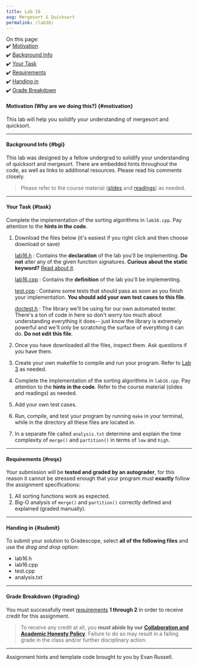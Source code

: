 ```yaml
---
title: Lab 16
asg: Mergesort & Quicksort
permalink: /lab16/
---
```


On this page:  
✔️ [Motivation](#motivation)  
✔️ [Background Info](#bgi)  
✔️ [Your Task](#task)  
✔️ [Requirements](#reqs)  
✔️ [Handing in](#submit)  
✔️ [Grade Breakdown](#grading)  

#### Motivation (Why are we doing this?) {#motivation}
This lab will help you solidify your understanding of mergesort and quicksort.

---

#### Background Info {#bgi}
This lab was designed by a fellow undergrad to solidify your understanding of quicksort and mergesort. There are embedded hints throughout the code, as well as links to additional resources. Please read his comments closely.

>  Please refer to the course material ([slides](/sm21/slides) and [readings](/sm21/wk6)) as needed.

---

#### Your Task {#task}
Complete the implementation of the sorting algorithms in `lab16.cpp`. Pay attention to the **hints in the code**.

1. Download the files below (it's easiest if you right click and then choose download or save)

    [lab16.h](/sm21/labs/lab16/template-code/lab16.h)
    : Contains the **declaration** of the lab you'll be implementing. **Do not** alter any of the given function signatures. **Curious about the static keyword?** [Read about it](https://www.geeksforgeeks.org/static-keyword-cpp/).

    [lab16.cpp](/sm21/labs/lab16/template-code/lab16.cpp)
    : Contains the **definition** of the lab you'll be implementing.

    [test.cpp](/sm21/labs/lab16/template-code/test.cpp)
    : Contains some tests that should pass as soon as you finish your implementation. **You should add your own test cases to this file**.

    [doctest.h](/sm21/labs/lab16/template-code/doctest.h)
    : The library we'll be using for our own automated tester. There's a ton of code in here so don't worry too much about understanding everything it does-- just know the library is extremely powerful and we'll only be scratching the surface of everything it can do. **Do not edit this file**.

2. Once you have downloaded all the files, inspect them. Ask questions if you have them.
3. Create your own makefile to compile and run your program. Refer to [Lab 3](/sm21/lab03) as needed.
4. Complete the implementation of the sorting algorithms in `lab16.cpp`. Pay attention to the **hints in the code**. Refer to the course material (slides and readings) as needed.
5. Add your own test cases.
6. Run, compile, and test your program by running `make` in your terminal, while in the directory all these files are located in.
7. In a separate file called `analysis.txt` determine and explain the time complexity of `merge()` and `partition()` in terms of `low` and `high`.

---

#### Requirements {#reqs}

Your submission will be **tested and graded by an autograder**, for this reason it cannot be stressed enough that your program must **exactly** follow the assignment specifications:    

1. All sorting functions work as expected.
2. Big-O analysis of `merge()` and `partition()` correctly defined and explained (graded manually).

---

#### Handing in {#submit}
To submit your solution to Gradescope, select **all of the following files** and use the *drag and drop* option:
- lab16.h
- lab16.cpp
- test.cpp
- analysis.txt

---

#### Grade Breakdown {#grading}
You must successfully meet [requirements](#reqs) **1 through 2** in order to receive credit for this assignment.

> To receive any credit at all, you **must abide by our [Collaboration and Academic Honesty Policy](/sm21/policies/#integrity)**. Failure to do so may result in a failing grade in the class and/or further disciplinary action.

---

Assignment hints and template code brought to you by Evan Russell.